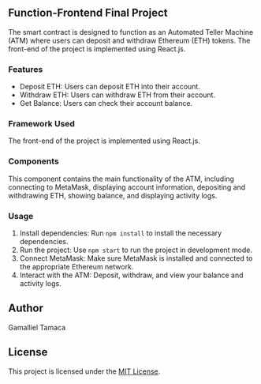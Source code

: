 ## Function-Frontend Final Project
The smart contract is designed to function as an Automated Teller Machine (ATM) where users can deposit and withdraw Ethereum (ETH) tokens. The front-end of the project is implemented using React.js.

### Features
- Deposit ETH: Users can deposit ETH into their account.
- Withdraw ETH: Users can withdraw ETH from their account.
- Get Balance: Users can check their account balance.

### Framework Used
The front-end of the project is implemented using React.js.

### Components
This component contains the main functionality of the ATM, including connecting to MetaMask, displaying account information, depositing and withdrawing ETH, showing balance, and displaying activity logs.

### Usage
1. Install dependencies: Run `npm install` to install the necessary dependencies.
2. Run the project: Use `npm start` to run the project in development mode.
3. Connect MetaMask: Make sure MetaMask is installed and connected to the appropriate Ethereum network.
4. Interact with the ATM: Deposit, withdraw, and view your balance and activity logs.

## Author
Gamalliel Tamaca

## License
This project is licensed under the [MIT License](LICENSE).
